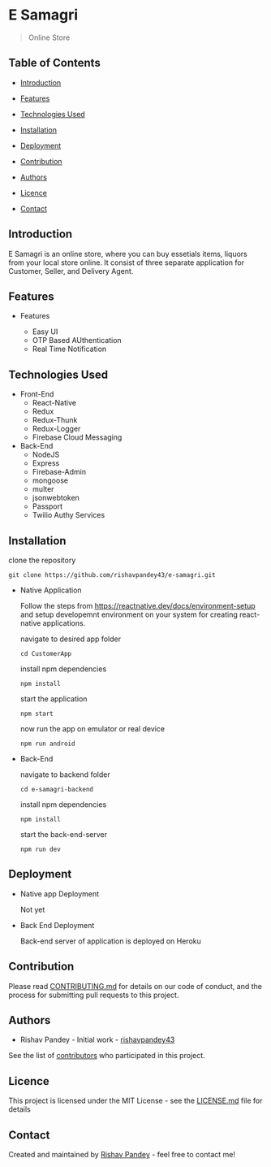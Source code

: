 # E Samagri

> Online Store

## Table of Contents

- [Introduction](#introduction)

<!-- - [Screenshots](#screenshots) -->

- [Features](#features)

- [Technologies Used](#technologies-used)

- [Installation](#installation)

- [Deployment](#deployment)

- [Contribution](#contribution)

- [Authors](#authors)

- [Licence](licence)

- [Contact](#contact)

## Introduction

E Samagri is an online store, where you can buy essetials items, liquors from your local store online.
It consist of three separate application for Customer, Seller, and Delivery Agent.

<!-- ## Screenshots -->

## Features

- Features

  - Easy UI
  - OTP Based AUthentication
  - Real Time Notification

<!-- - To-do list:
  - Email Verification
  - Adding friends to profile
  - Sending invitation to join group
  - One to One chat between friends.
  - Media transfer between chat -->

## Technologies Used

- Front-End
  - React-Native
  - Redux
  - Redux-Thunk
  - Redux-Logger
  - Firebase Cloud Messaging
- Back-End
  - NodeJS
  - Express
  - Firebase-Admin
  - mongoose
  - multer
  - jsonwebtoken
  - Passport
  - Twilio Authy Services

## Installation

clone the repository

`git clone https://github.com/rishavpandey43/e-samagri.git`

- Native Application

  Follow the steps from https://reactnative.dev/docs/environment-setup and setup developemnt environment on your system for creating react-native applications.

  navigate to desired app folder

  `cd CustomerApp`

  install npm dependencies

  `npm install`

  start the application

  `npm start`

  now run the app on emulator or real device

  `npm run android`

- Back-End

  navigate to backend folder

  `cd e-samagri-backend`

  install npm dependencies

  `npm install`

  start the back-end-server

  `npm run dev`

## Deployment

- Native app Deployment

  Not yet

- Back End Deployment

  Back-end server of application is deployed on Heroku

## Contribution

Please read [CONTRIBUTING.md](docs/CONTRIBUTION.md) for details on our code of conduct, and the process for submitting pull requests to this project.

## Authors

- Rishav Pandey - Initial work - [rishavpandey43](https://github.com/rishavpandey43)

See the list of [contributors](https://github.com/rishavpandey43/just-chat/graphs/contributors) who participated in this project.

## Licence

This project is licensed under the MIT License - see the [LICENSE.md](LICENSE.md) file for details

## Contact

Created and maintained by [Rishav Pandey](https://rishavpandey.com/) - feel free to contact me!

